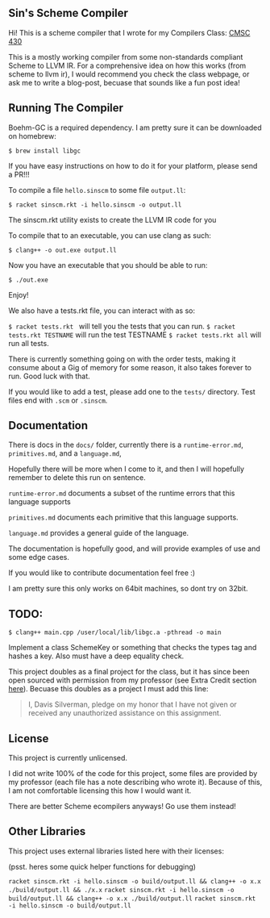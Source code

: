 ## Sin's Scheme Compiler ##

Hi! This is a scheme compiler that I wrote for my Compilers Class:
[CMSC 430](https://www.cs.umd.edu/class/fall2017/cmsc430/)

This is a mostly working compiler from some non-standards compliant Scheme to LLVM IR.
For a comprehensive idea on how this works (from scheme to llvm ir),
I would recommend you check the class webpage, or ask me to write a blog-post,
becuase that sounds like a fun post idea!

## Running The Compiler ##

Boehm-GC is a required dependency. I am pretty sure it can be downloaded on homebrew:

`$ brew install libgc`

If you have easy instructions on how to do it for your platform, please send a PR!!!

To compile a file `hello.sinscm` to some file `output.ll`:

`$ racket sinscm.rkt -i hello.sinscm -o output.ll`

The sinscm.rkt utility exists to create the LLVM IR code for you

To compile that to an executable, you can use clang as such:

`$ clang++ -o out.exe output.ll`

Now you have an executable that you should be able to run:

`$ ./out.exe`

Enjoy!

We also have a tests.rkt file, you can interact with as so:

`$ racket tests.rkt ` will tell you the tests that you can run.
`$ racket tests.rkt TESTNAME` will run the test TESTNAME
`$ racket tests.rkt all` will run all tests.

There is currently something going on with the order tests,
making it consume about a Gig of memory for some reason,
it also takes forever to run. Good luck with that.

If you would like to add a test, please add one to the `tests/` directory.
Test files end with `.scm` or `.sinscm`.


## Documentation ##

There is docs in the `docs/` folder,
currently there is a `runtime-error.md`, `primitives.md`, and a `language.md`,

Hopefully there will be more when I come to it, and then I will
hopefully remember to delete this run on sentence.

`runtime-error.md` documents a subset of the runtime errors
that this language supports

`primitives.md` documents each primitive that this language supports.

`language.md` provides a general guide of the language.

The documentation is hopefully good, and will provide examples of use and
some edge cases.

If you would like to contribute documentation feel free :)

I am pretty sure this only works on 64bit machines, so dont try on 32bit.

## TODO: ##

`$ clang++ main.cpp /user/local/lib/libgc.a -pthread -o main`

Implement a class SchemeKey or something that checks the types tag and hashes a key.
Also must have a deep equality check.



This project doubles as a final project for the class,
but it has since been open sourced with permission from my professor
(see Extra Credit section
[here](https://www.cs.umd.edu/class/fall2017/cmsc430/final.html)).
Becuase this doubles as a project I must add this line:

> I, Davis Silverman, pledge on my honor that I have not given or received any
unauthorized assistance on this assignment.

## License ##

This project is currently unlicensed.

I did not write 100% of the code for this project,
some files are provided by my professor
(each file has a note describing who wrote it).
Because of this, I am not comfortable licensing this how I would want it.

There are better Scheme ecompilers anyways! Go use them instead!



## Other Libraries ##

This project uses external libraries listed here with their licenses:



(psst. heres some quick helper functions for debugging)

`racket sinscm.rkt -i hello.sinscm -o build/output.ll && clang++ -o x.x ./build/output.ll && ./x.x`
`racket sinscm.rkt -i hello.sinscm -o build/output.ll && clang++ -o x.x ./build/output.ll`
`racket sinscm.rkt -i hello.sinscm -o build/output.ll`

